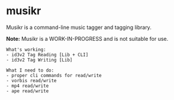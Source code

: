 # musikr

Musikr is a command-line music tagger and tagging library.

**Note:** Musikr is a WORK-IN-PROGRESS and is not suitable for use.

```
What's working:
- id3v2 Tag Reading [Lib + CLI]
- id3v2 Tag Writing [Lib]

What I need to do:
- proper cli commands for read/write
- vorbis read/write
- mp4 read/write
- ape read/write
```
